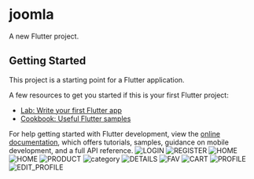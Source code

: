 # joomla

A new Flutter project.

## Getting Started

This project is a starting point for a Flutter application.

A few resources to get you started if this is your first Flutter project:

- [Lab: Write your first Flutter app](https://docs.flutter.dev/get-started/codelab)
- [Cookbook: Useful Flutter samples](https://docs.flutter.dev/cookbook)

For help getting started with Flutter development, view the
[online documentation](https://docs.flutter.dev/), which offers tutorials,
samples, guidance on mobile development, and a full API reference.
![LOGIN](image_lib/login.jpg)
![REGISTER](image_lib/register.jpg)
![HOME](image_lib/home.jpg)
![HOME](image_lib/home2.jpg)
![PRODUCT](image_lib/product.jpg)
![category](image_lib/category.jpg)
![DETAILS](image_lib/details.jpg)
![FAV](image_lib/fav.jpg)
![CART](image_lib/cart.jpg)
![PROFILE](image_lib/profile.jpg)
![EDIT_PROFILE](image_lib/edit_profile.jpg)

